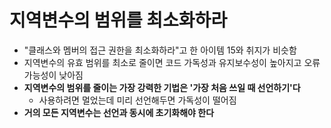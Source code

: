 # 지역변수의 범위를 최소화하라
- "클래스와 멤버의 접근 권한을 최소화하라"고 한 아이템 15와 취지가 비슷함
- 지역변수의 유효 범위를 최소로 줄이면 코드 가독성과 유지보수성이 높아지고 오류 가능성이 낮아짐
- **지역변수의 범위를 줄이는 가장 강력한 기법은 '가장 처음 쓰일 때 선언하기'다**
    - 사용하려면 멀었는데 미리 선언해두면 가독성이 떨어짐
- **거의 모든 지역변수는 선언과 동시에 초기화해야 한다**    